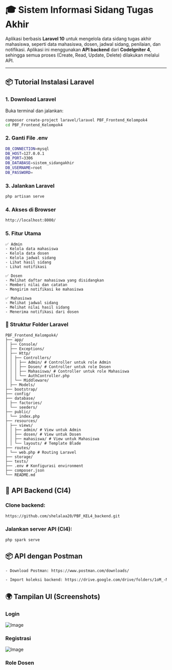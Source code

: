 # 🎓 Sistem Informasi Sidang Tugas Akhir

Aplikasi berbasis **Laravel 10** untuk mengelola data sidang tugas akhir mahasiswa, seperti data mahasiswa, dosen, jadwal sidang, penilaian, dan notifikasi. Aplikasi ini menggunakan **API backend** dari **CodeIgniter 4**, sehingga semua proses (Create, Read, Update, Delete) dilakukan melalui API.

---

## 📦 Tutorial Instalasi Laravel

###  1. Download Laravel

Buka terminal dan jalankan:

```bash
composer create-project laravel/laravel PBF_Frontend_Kelompok4
cd PBF_Frontend_Kelompok4

```
### 2. Ganti File .env
```bash
DB_CONNECTION=mysql
DB_HOST=127.0.0.1
DB_PORT=3306
DB_DATABASE=sistem_sidangakhir
DB_USERNAME=root
DB_PASSWORD=
```

### 3. Jalankan Laravel
```bash
php artisan serve
```

### 4. Akses di Browser
```bash
http://localhost:8000/
```

### 5. Fitur Utama
```
✅ Admin
- Kelola data mahasiswa
- Kelola data dosen
- Kelola jadwal sidang
- Lihat hasil sidang
- Lihat notifikasi

✅ Dosen
- Melihat daftar mahasiswa yang disidangkan
- Memberi nilai dan catatan
- Mengirim notifikasi ke mahasiswa

✅ Mahasiswa
- Melihat jadwal sidang
- Melihat nilai hasil sidang
- Menerima notifikasi dari dosen
```
### 📁 Struktur Folder Laravel
```
PBF_Frontend_Kelompok4/
├── app/
│ ├── Console/
│ ├── Exceptions/
│ ├── Http/
│ │ ├── Controllers/
│ │ │ ├── Admin/ # Controller untuk role Admin
│ │ │ ├── Dosen/ # Controller untuk role Dosen
│ │ │ ├── Mahasiswa/ # Controller untuk role Mahasiswa
│ │ │ └── AuthController.php
│ │ └── Middleware/
│ ├── Models/
├── bootstrap/
├── config/
├── database/
│ ├── factories/
│ └── seeders/
├── public/
│ └── index.php
├── resources/
│ ├── views/
│ │ ├── admin/ # View untuk Admin
│ │ ├── dosen/ # View untuk Dosen
│ │ ├── mahasiswa/ # View untuk Mahasiswa
│ │ └── layouts/ # Template Blade
├── routes/
│ └── web.php # Routing Laravel
├── storage/
├── tests/
├── .env # Konfigurasi environment
├── composer.json
└── README.md
```


## 🔗 API Backend (CI4)
### Clone backend:
```bash
https://github.com/shelalaa20/PBF_KEL4_backend.git
```
### Jalankan server API (CI4):
```
php spark serve
```
## 📦 API dengan Postman
```bash
- Download Postman: https://www.postman.com/downloads/

- Import koleksi backend: https://drive.google.com/drive/folders/1oM_-M4-XOv8jatZQ66pT2e_izZ_DCZaM?usp=sharing

```
## 🌍 Tampilan UI (Screenshots)
### Login
![Image](https://github.com/user-attachments/assets/2374dbfc-689f-42aa-9a62-907473059b36)
### Registrasi
![Image](https://github.com/user-attachments/assets/2374dbfc-689f-42aa-9a62-907473059b36)
### Role Dosen


